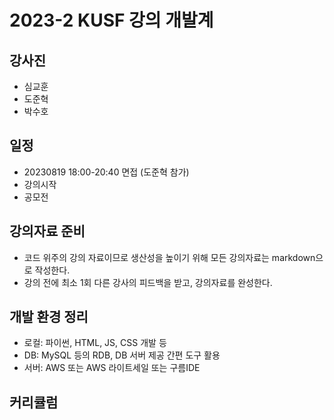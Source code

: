 # 2023-2 KUSF 강의 개발계

## 강사진
- 심교훈
- 도준혁
- 박수호

## 일정
- 20230819 18:00-20:40 면접 (도준혁 참가)
- 강의시작
- 공모전

## 강의자료 준비
- 코드 위주의 강의 자료이므로 생산성을 높이기 위해 모든 강의자료는 markdown으로 작성한다.
- 강의 전에 최소 1회 다른 강사의 피드백을 받고, 강의자료를 완성한다.

## 개발 환경 정리
- 로컬: 파이썬, HTML, JS, CSS 개발 등
- DB: MySQL 등의 RDB, DB 서버 제공 간편 도구 활용
- 서버: AWS 또는 AWS 라이트세일 또는 구름IDE

## 커리큘럼
